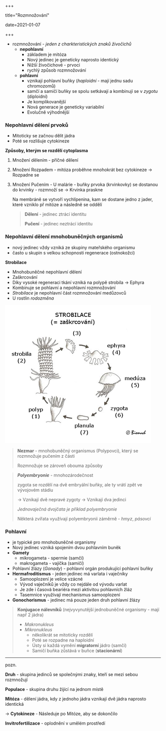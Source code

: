 +++

title="Rozmnožování"

date=2021-01-07

+++

- rozmnožování - *jeden z charkteristických znaků živočichů*
  - **nepohlavní**
    - základem je mitóza
    - Nový jedinec je geneticky naprosto identický
    - Nižší živočichové - prvoci
    - rychlý způsob rozmnožování
  - **pohlavní**
    - vznikají pohlavní buňky (*haploidní* - mají jednu sadu chromozomů)
    - samčí a samičí buňky se spolu setkávají a kombinují se v *zygotu* (diploidní)
    - Je komplikovanější
    - Nová generace je geneticky variabilní
    - Evolučně výhodnější

### Nepohlavní dělení prvoků

- Mitoticky se začnou dělit jádra
- Poté se rozlišuje cytokineze

**Způsoby, kterým se rozdělí cytoplasma**

1. Množení dělením - příčné dělení

2. Množení Rozpadem - mitóza proběhne mnohokrát bez cytokineze $\to$ Rozpadne se

3. Množení Pučením - U malárie - buňky prvoka (krvinkovky) se dostanou do krvinky - rozmnoží se $\to$ Krvinka praskne

   Na membráně se vytvoří vychlípenina, kam se dostane jedno z jader, které vzniklo př mitóze a následně se oddělí

   > **Dělení** - jedinec ztrácí identitu
   >
   > **Pučení** - jedinec neztrácí identitu

### Nepohlavní dělení mnohobuněčných organismů

- nový jedinec vždy vzniká ze skupiny mateřského organismu
- často u skupin s velkou schopnosti regenerace (ostnokožci)

**Strobilace**

- Mnohobuněčné nepohlavní dělení
- Zaškrcování
- Díky vysoké regeneraci tkání vzniká na polypě strobila $\to$ Ephyra
- Kombinuje se pohlavní a nepohlavní rozmnožování
- *Strobilace* je nepohlavní část rozmnožování medůzovců
- U rostlin *rodozměna*

![](https://github.com/cervthecoder/github_images/blob/master/strobilace.png?raw=true)



>  **Nezmar** - mnohobuněčný organismus (Polypovci), který se rozmnožuje pučením z části
>
> Rozmnožuje se zároveň obouma způsoby

> ***Polyembryonie*** - mnohozárodečnost
>
> zygota se rozdělí na dvě embryální buňky, ale ty vrátí zpět ve vývojovém stádiu
>
> $\to$ Vznikají dvě nepravé zygoty $\to$ Vznikají dva jedinci
>
> *Jednovaječná dvojčata je příklad polyembryonie*
>
> Některá zvířata využívají polyembryonii záměrně - *hmyz*, *pásovci*

### Pohlavní

- je typické pro mnohobuněčné organismy
- Nový jedinec vzniká spojením dvou pohlavním buněk
- **Gamety**
  - mikrogameta - spermie (samčí)
  - makrogameta - vajíčka (samičí)
- Pohlavní žlázy (*Gonady*) - pohlavní orgán produkující pohlavní buňky
- **Hermafroditismus** - jeden jedinec má varlata i vaječníky
  - Samooplození je velice vzácné
  - Vývod vaječníků je vždy co nejdále od vývodu varlat
  - Je zde i časová beariéra mezi aktivitou pohlavních žláz
  - Tasemnice využívají mechanismus samooplození
- **Gonochorismus** - jedinec má pouze jeden druh pohlavní žlázy

> **Konjugace nálevníků** (nejvyvynutější jednobuněčné organismy - mají např 2 jádra)
>
> - *Makronukleus*
> - *Mikronukleus*
>   - několikrát se mitoticky rozdělí
>   - Poté se rozpadne na haploidní
>   - Ústy si každá vymění **migratorní** jádro (samčí)
>   - Samičí buňka zůstává v buňce (**stacionární**)

---

pozn.

**Druh** - skupina jedinců se společnými znaky, kteří se mezi sebou rozmnožují

**Populace** - skupina druhu žijící na jednom místě

**Mitóza** - dělení jádra, kdy z jednoho jádra vznikají dvě jádra naprosto identická

$\to$ **Cytokineze** - Následuje po Mitóze, aby se dokončilo

**Invitrofertilizace** - oplodnění v umělém prostředí

